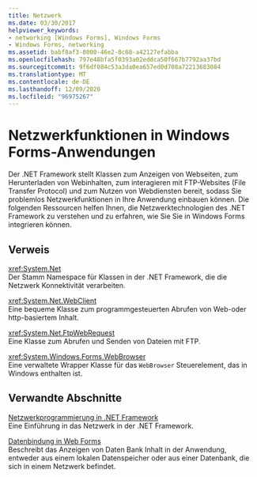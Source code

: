 ```yaml
---
title: Netzwerk
ms.date: 03/30/2017
helpviewer_keywords:
- networking [Windows Forms], Windows Forms
- Windows Forms, networking
ms.assetid: babf8af3-8000-46e2-8c68-a42127efabba
ms.openlocfilehash: 797e48bfa5f0393a02eddca50f667b7792aa37bd
ms.sourcegitcommit: 9f6df084c53a3da0ea657ed0d708a72213683084
ms.translationtype: MT
ms.contentlocale: de-DE
ms.lasthandoff: 12/09/2020
ms.locfileid: "96975267"
---
```

# <a name="networking-in-windows-forms-applications"></a>Netzwerkfunktionen in Windows Forms-Anwendungen

Der .NET Framework stellt Klassen zum Anzeigen von Webseiten, zum Herunterladen von Webinhalten, zum interagieren mit FTP-Websites (File Transfer Protocol) und zum Nutzen von Webdiensten bereit, sodass Sie problemlos Netzwerkfunktionen in Ihre Anwendung einbauen können. Die folgenden Ressourcen helfen Ihnen, die Netzwerktechnologien des .NET Framework zu verstehen und zu erfahren, wie Sie Sie in Windows Forms integrieren können.  
  
## <a name="reference"></a>Verweis  

 <xref:System.Net>  
 Der Stamm Namespace für Klassen in der .NET Framework, die die Netzwerk Konnektivität verarbeiten.  
  
 <xref:System.Net.WebClient>  
 Eine bequeme Klasse zum programmgesteuerten Abrufen von Web-oder http-basiertem Inhalt.  
  
 <xref:System.Net.FtpWebRequest>  
 Eine Klasse zum Abrufen und Senden von Dateien mit FTP.  
  
 <xref:System.Windows.Forms.WebBrowser>  
 Eine verwaltete Wrapper Klasse für das `WebBrowser` Steuerelement, das in Windows enthalten ist.  
  
## <a name="related-sections"></a>Verwandte Abschnitte  

 [Netzwerkprogrammierung in .NET Framework](/dotnet/framework/network-programming/index)  
 Eine Einführung in das Netzwerk in der .NET Framework.  
  
 [Datenbindung in Web Forms](../windows-forms-data-binding.md)  
 Beschreibt das Anzeigen von Daten Bank Inhalt in der Anwendung, entweder aus einem lokalen Datenspeicher oder aus einer Datenbank, die sich in einem Netzwerk befindet.
